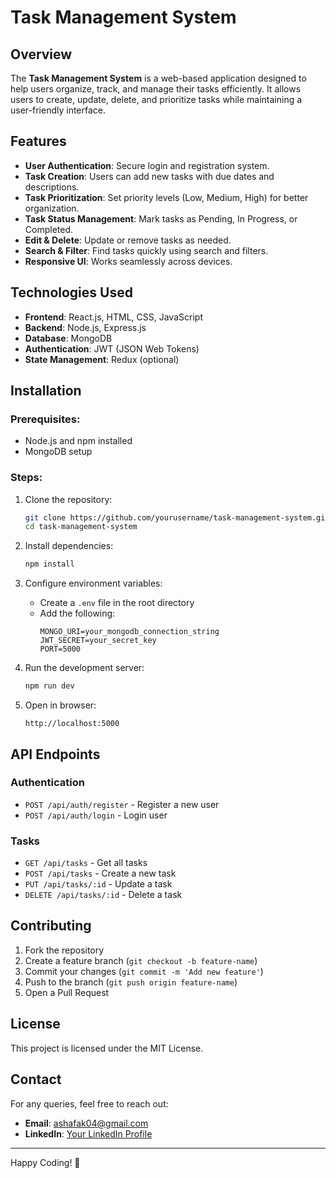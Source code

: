 # Task Management System

## Overview
The **Task Management System** is a web-based application designed to help users organize, track, and manage their tasks efficiently. It allows users to create, update, delete, and prioritize tasks while maintaining a user-friendly interface.

## Features
- **User Authentication**: Secure login and registration system.
- **Task Creation**: Users can add new tasks with due dates and descriptions.
- **Task Prioritization**: Set priority levels (Low, Medium, High) for better organization.
- **Task Status Management**: Mark tasks as Pending, In Progress, or Completed.
- **Edit & Delete**: Update or remove tasks as needed.
- **Search & Filter**: Find tasks quickly using search and filters.
- **Responsive UI**: Works seamlessly across devices.

## Technologies Used
- **Frontend**: React.js, HTML, CSS, JavaScript
- **Backend**: Node.js, Express.js
- **Database**: MongoDB
- **Authentication**: JWT (JSON Web Tokens)
- **State Management**: Redux (optional)

## Installation
### Prerequisites:
- Node.js and npm installed
- MongoDB setup

### Steps:
1. Clone the repository:
   ```sh
   git clone https://github.com/yourusername/task-management-system.git
   cd task-management-system
   ```

2. Install dependencies:
   ```sh
   npm install
   ```

3. Configure environment variables:
   - Create a `.env` file in the root directory
   - Add the following:
     ```env
     MONGO_URI=your_mongodb_connection_string
     JWT_SECRET=your_secret_key
     PORT=5000
     ```

4. Run the development server:
   ```sh
   npm run dev
   ```

5. Open in browser:
   ```
   http://localhost:5000
   ```

## API Endpoints
### Authentication
- `POST /api/auth/register` - Register a new user
- `POST /api/auth/login` - Login user

### Tasks
- `GET /api/tasks` - Get all tasks
- `POST /api/tasks` - Create a new task
- `PUT /api/tasks/:id` - Update a task
- `DELETE /api/tasks/:id` - Delete a task

## Contributing
1. Fork the repository
2. Create a feature branch (`git checkout -b feature-name`)
3. Commit your changes (`git commit -m 'Add new feature'`)
4. Push to the branch (`git push origin feature-name`)
5. Open a Pull Request

## License
This project is licensed under the MIT License.

## Contact
For any queries, feel free to reach out:
- **Email**: ashafak04@gmail.com
- **LinkedIn**: [Your LinkedIn Profile](https://linkedin.com/in/yourprofile)

---
Happy Coding! 🚀

